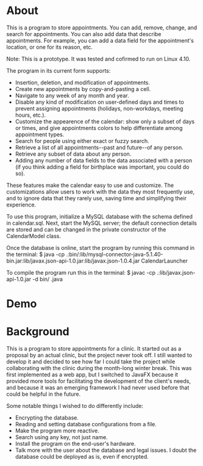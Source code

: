 # About

This is a program to store appointments.  You can add, remove, change, and search for appointments.  You can also add data that describe appointments.  For example, you can add a data field for the appointment's location, or one for its reason, etc.

Note: This is a prototype.  It was tested and cofirmed to run on Linux 4.10.

The program in its current form supports:
* Insertion, deletion, and modification of appointments.
* Create new appointments by copy-and-pasting a cell.
* Navigate to any week of any month and year.
* Disable any kind of modification on user-defined days and times to prevent assigning appointments (holidays, non-workdays, meeting hours, etc.).
* Customize the appearence of the calendar: show only a subset of days or times, and give appointments colors to help differentiate among appointment types.
* Search for people using either exact or fuzzy search.
* Retrieve a list of all appointments--past and future--of any person.
* Retrieve any subset of data about any person.
* Adding any number of data fields to the data associated with a person (if you think adding a field for birthplace was important, you could do so).

These features make the calendar easy to use and customize.  The customizations allow users to work with the data they most frequently use, and to ignore data that they rarely use, saving time and simplifying their experience.

To use this program, initialize a MySQL database with the schema defined in calendar.sql.  Next, start the MySQL server; the default connection details are stored and can be changed in the private constructor of the CalendarModel class.

Once the database is online, start the program by running this command in the terminal:
    $ java -cp .:bin/:lib/mysql-connector-java-5.1.40-bin.jar:lib/javax.json-api-1.0.jar:lib/javax.json-1.0.4.jar CalendarLauncher

To compile the program run this in the terminal:
    $ javac -cp .:lib/javax.json-api-1.0.jar -d bin/ <srcfile>.java


# Demo


# Background

This is a program to store appointments for a clinic.  It started out as a proposal by an actual clinic, but the project never took off.  I still wanted to develop it and decided to see how far I could take the project while collaborating with the clinic during the month-long winter break.  This was first implemented as a web app, but I switched to JavaFX because it provided more tools for facilitating the development of the client's needs, and because it was an emerging framework I had never used before that could be helpful in the future.

Some notable things I wished to do differently include:
* Encrypting the database.
* Reading and setting database configurations from a file.
* Make the program more reactive.
* Search using any key, not just name.
* Install the program on the end-user's hardware.
* Talk more with the user about the database and legal issues.  I doubt the database could be deployed as is, even if encrypted.
